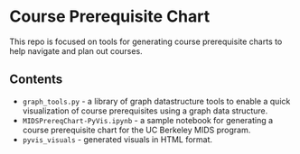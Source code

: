 # Course Prerequisite Chart
This repo is focused on tools for generating course prerequisite charts to help navigate and plan out courses.

## Contents
- `graph_tools.py` - a library of graph datastructure tools to enable a quick visualization of course prerequisites using a graph data structure.
- `MIDSPrereqChart-PyVis.ipynb` - a sample notebook for generating a course prerequisite chart for the UC Berkeley MIDS program.
- `pyvis_visuals` - generated visuals in HTML format.
